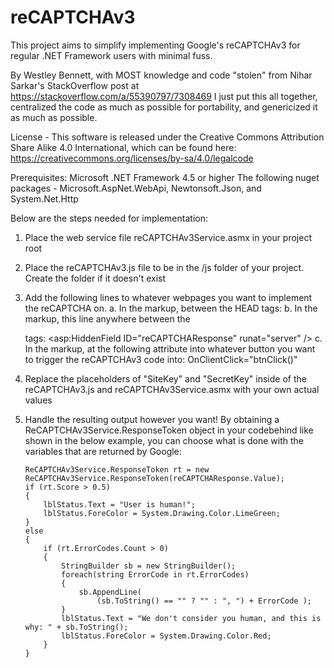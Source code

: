 # reCAPTCHAv3
This project aims to simplify implementing Google's reCAPTCHAv3 for regular .NET Framework users with minimal fuss.

By Westley Bennett, with MOST knowledge and code "stolen" from Nihar Sarkar's StackOverflow post at https://stackoverflow.com/a/55390797/7308469
I just put this all together, centralized the code as much as possible for portability, and genericized it as much as possible.

License - This software is released under the Creative Commons Attribution Share Alike 4.0 International, which can be found here:
https://creativecommons.org/licenses/by-sa/4.0/legalcode

Prerequisites:
Microsoft .NET Framework 4.5 or higher
The following nuget packages - Microsoft.AspNet.WebApi, Newtonsoft.Json, and System.Net.Http

Below are the steps needed for implementation:

1.	Place the web service file reCAPTCHAv3Service.asmx in your project root
2.	Place the reCAPTCHAv3.js file to be in the /js folder of your project. Create the folder if it doesn't exist
3.	Add the following lines to whatever webpages you want to implement the reCAPTCHA on.
    a.	In the markup, between the HEAD tags:
        <script src="//cdnjs.cloudflare.com/ajax/libs/jquery/3.2.1/jquery.min.js"></script>
        <script src="https://www.google.com/recaptcha/api.js?render=<%=Westley_Bennett.ReCAPTCHAv3Service.siteKey%>"></script>
        <script src="js/reCAPTCHAv3.js"></script>
    b.  In the markup, this line anywhere between the <form></form> tags:
        <asp:HiddenField ID="reCAPTCHAResponse" runat="server" />
    c.  In the markup, at the following attribute into whatever button you want to trigger the reCAPTCHAv3 code into:
        OnClientClick="btnClick()"
4.  Replace the placeholders of "SiteKey" and "SecretKey" inside of the reCAPTCHAv3.js and reCAPTCHAv3Service.asmx with your own actual values
5.  Handle the resulting output however you want! By obtaining a ReCAPTCHAv3Service.ResponseToken object in your codebehind like shown in the
    below example, you can choose what is done with the variables that are returned by Google:

        ReCAPTCHAv3Service.ResponseToken rt = new ReCAPTCHAv3Service.ResponseToken(reCAPTCHAResponse.Value);
        if (rt.Score > 0.5)
        {
            lblStatus.Text = "User is human!";
            lblStatus.ForeColor = System.Drawing.Color.LimeGreen;
        }
        else
        {
            if (rt.ErrorCodes.Count > 0)
            {
                StringBuilder sb = new StringBuilder();
                foreach(string ErrorCode in rt.ErrorCodes)
                {
                    sb.AppendLine(
                        (sb.ToString() == "" ? "" : ", ") + ErrorCode );
                }
                lblStatus.Text = "We don't consider you human, and this is why: " + sb.ToString();
                lblStatus.ForeColor = System.Drawing.Color.Red;
            }
        }
